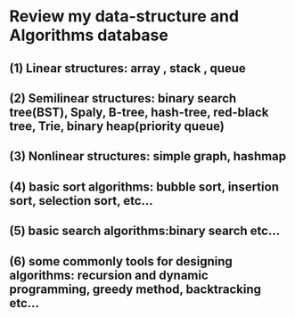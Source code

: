 # Review my data-structure and Algorithms database

## (1) Linear structures: array , stack , queue 

## (2) Semilinear structures: binary search tree(BST), Spaly, B-tree, hash-tree, red-black tree, Trie, binary heap(priority queue)

## (3) Nonlinear structures: simple graph, hashmap

## (4) basic sort algorithms: bubble sort, insertion sort, selection sort,  etc...

## (5) basic search algorithms:binary search  etc...

## (6) some commonly tools for designing algorithms: recursion and dynamic programming, greedy method, backtracking etc...

